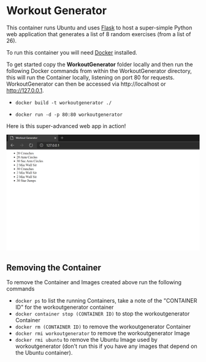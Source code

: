# Workout Generator #

This container runs Ubuntu and uses [Flask](https://flask.palletsprojects.com/en/1.1.x/) to host a super-simple Python web application that generates a list of 8 random exercises (from a list of 26).

To run this container you will need [Docker](https://www.docker.com/) installed.

To get started copy the **WorkoutGenerator** folder locally and then run the following Docker commands from within the WorkoutGenerator directory, this will run the Container locally, listening on port 80 for requests. WorkoutGenerator can then be accessed via http://localhost or http://127.0.0.1.

- `docker build -t workoutgenerator ./`

- `docker run -d -p 80:80 workoutgenerator`

Here is this super-advanced web app in action!

![Workout Generator in Action!](https://raw.githubusercontent.com/brendankarl/Containers/master/WorkoutGenerator/WorkoutGenerator.png)

## Removing the Container ##
To remove the Container and Images created above run the following commands
- `docker ps` to list the running Containers, take a note of the "CONTAINER ID" for the workoutgenerator container
- `docker container stop (CONTAINER ID)` to stop the workoutgenerator Container
- `docker rm (CONTAINER ID)` to remove the workoutgenerator Container
- `docker rmi workoutgenerator` to remove the workoutgenerator Image
- `docker rmi ubuntu` to remove the Ubuntu Image used by workoutgenerator (don't run this if you have any images that depend on the Ubuntu container).